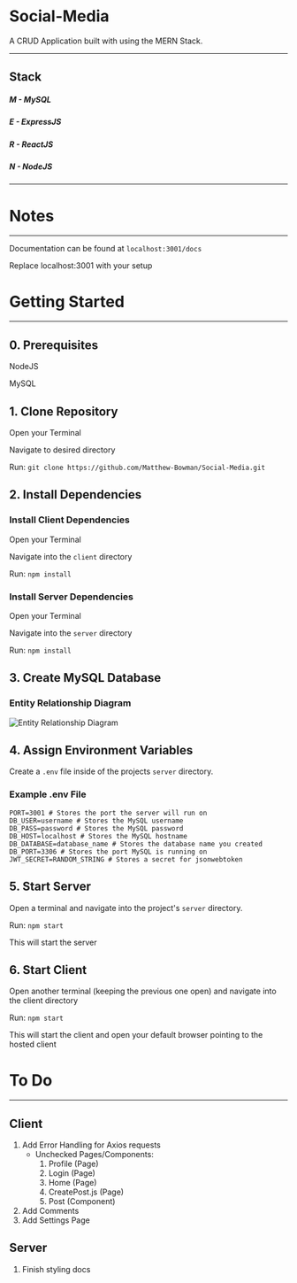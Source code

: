 # Social-Media
A CRUD Application built with using the MERN Stack.

---
## Stack
##### M - MySQL
##### E - ExpressJS
##### R - ReactJS
##### N - NodeJS
---

# Notes
---
Documentation can be found at
`localhost:3001/docs` 

Replace localhost:3001 with your setup

# Getting Started
---
## 0. Prerequisites
NodeJS

MySQL

## 1. Clone Repository
Open your Terminal

Navigate to desired directory

Run: `git clone https://github.com/Matthew-Bowman/Social-Media.git`

## 2. Install Dependencies

### Install Client Dependencies
Open your Terminal

Navigate into the `client` directory

Run: `npm install`

### Install Server Dependencies
Open your Terminal

Navigate into the `server` directory

Run: `npm install`

## 3. Create MySQL Database

### Entity Relationship Diagram
![Entity Relationship Diagram](https://i.imgur.com/W8jpMcQ.png "High Level ERD")

## 4. Assign Environment Variables
Create a `.env` file inside of the projects `server` directory.

### Example .env File
```
PORT=3001 # Stores the port the server will run on
DB_USER=username # Stores the MySQL username
DB_PASS=password # Stores the MySQL password
DB_HOST=localhost # Stores the MySQL hostname
DB_DATABASE=database_name # Stores the database name you created
DB_PORT=3306 # Stores the port MySQL is running on
JWT_SECRET=RANDOM_STRING # Stores a secret for jsonwebtoken
```

## 5. Start Server
Open a terminal and navigate into the project's `server` directory.

Run: ```npm start```

This will start the server

## 6. Start Client
Open another terminal (keeping the previous one open) and navigate into the client directory

Run: ```npm start```

This will start the client and open your default browser pointing to the hosted client


# To Do
---

## Client
1. Add Error Handling for Axios requests
    - Unchecked Pages/Components:
        1. Profile (Page)
        2. Login (Page)
        3. Home (Page)
        4. CreatePost.js (Page)
        5. Post (Component)
2. Add Comments
3. Add Settings Page

## Server
1. Finish styling docs